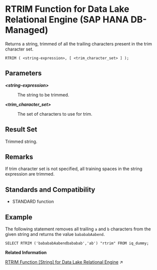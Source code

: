 <!-- loio3b49f57802c0438a98d16f1b572609ac -->

# RTRIM Function for Data Lake Relational Engine \(SAP HANA DB-Managed\)

Returns a string, trimmed of all the trailing characters present in the trim character set.



```
RTRIM ( <string-expression>, [ <trim_character_set> ] );
```



<a name="loio3b49f57802c0438a98d16f1b572609ac__section_ucs_4qt_vrb"/>

## Parameters


<dl>
<dt><b>

*<string-expression\>*

</b></dt>
<dd>

The string to be trimmed.



</dd><dt><b>

*<trim\_character\_set\>*

</b></dt>
<dd>

The set of characters to use for trim.



</dd>
</dl>



<a name="loio3b49f57802c0438a98d16f1b572609ac__section_fyd_pqt_vrb"/>

## Result Set

Trimmed string.



<a name="loio3b49f57802c0438a98d16f1b572609ac__section_ufq_pqt_vrb"/>

## Remarks

If trim character set is not specified, all training spaces in the string expression are trimmed.



<a name="loio3b49f57802c0438a98d16f1b572609ac__section_lx5_343_wrb"/>

## Standards and Compatibility

-   STANDARD function



<a name="loio3b49f57802c0438a98d16f1b572609ac__section_f3b_rqt_vrb"/>

## Example

The following statement removes all trailing `a` and `b` characters from the given string and returns the value `babababAabend`.

```
SELECT RTRIM ('babababAabendbababab','ab') "rtrim" FROM iq_dummy;
```

**Related Information**  


[RTRIM Function \[String\] for Data Lake Relational Engine](https://help.sap.com/viewer/19b3964099384f178ad08f2d348232a9/2024_1_QRC/en-US/a57d411084f21015969acd7d63bcc34c.html "Returns a string, trimmed of all the trailing characters present in the trim character set.") :arrow_upper_right:

